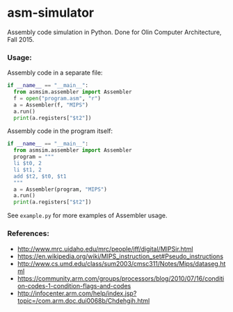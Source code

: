 # asm-simulator
Assembly code simulation in Python. Done for Olin Computer Architecture, Fall 2015.


### Usage:
Assembly code in a separate file:
```python
if __name__ == "__main__":
  from asmsim.assembler import Assembler
  f = open("program.asm", "r")
  a = Assembler(f, "MIPS")
  a.run()
  print(a.registers["$t2"])
```

Assembly code in the program itself:
```python
if __name__ == "__main__":
  from asmsim.assembler import Assembler
  program = """
  li $t0, 2
  li $t1, 2
  add $t2, $t0, $t1
  """
  a = Assembler(program, "MIPS")
  a.run()
  print(a.registers["$t2"])
```

See `example.py` for more examples of Assembler usage.


### References:
* http://www.mrc.uidaho.edu/mrc/people/jff/digital/MIPSir.html
* https://en.wikipedia.org/wiki/MIPS_instruction_set#Pseudo_instructions
* http://www.cs.umd.edu/class/sum2003/cmsc311/Notes/Mips/dataseg.html
* https://community.arm.com/groups/processors/blog/2010/07/16/condition-codes-1-condition-flags-and-codes
* http://infocenter.arm.com/help/index.jsp?topic=/com.arm.doc.dui0068b/Chdehgih.html
